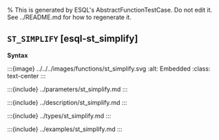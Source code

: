 % This is generated by ESQL's AbstractFunctionTestCase. Do not edit it. See ../README.md for how to regenerate it.

## `ST_SIMPLIFY` [esql-st_simplify]

**Syntax**

:::{image} ../../../images/functions/st_simplify.svg
:alt: Embedded
:class: text-center
:::


:::{include} ../parameters/st_simplify.md
:::

:::{include} ../description/st_simplify.md
:::

:::{include} ../types/st_simplify.md
:::

:::{include} ../examples/st_simplify.md
:::
